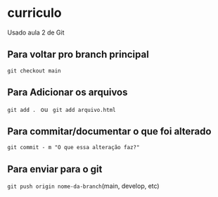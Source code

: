 # curriculo
Usado aula 2 de Git

## Para voltar pro branch principal
`git checkout main`

## Para Adicionar os arquivos
`git add . ` ou  ` git add arquivo.html`

## Para commitar/documentar o que foi alterado
`git commit - m "O que essa alteração faz?"`

## Para enviar para o git 
`git push origin nome-da-branch`(main, develop, etc)
